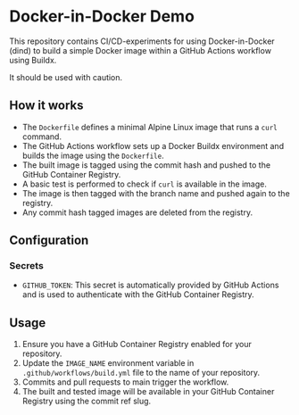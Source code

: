 # Docker-in-Docker Demo

This repository contains CI/CD-experiments for using Docker-in-Docker (dind) to build a simple Docker image within a GitHub Actions workflow using Buildx.

It should be used with caution.

## How it works

- The `Dockerfile` defines a minimal Alpine Linux image that runs a `curl` command.
- The GitHub Actions workflow sets up a Docker Buildx environment and builds the image using the `Dockerfile`.
- The built image is tagged using the commit hash and pushed to the GitHub Container Registry.
- A basic test is performed to check if `curl` is available in the image.
- The image is then tagged with the branch name and pushed again to the registry.
- Any commit hash tagged images are deleted from the registry.

## Configuration

### Secrets

- `GITHUB_TOKEN`: This secret is automatically provided by GitHub Actions and is used to authenticate with the GitHub Container Registry.

## Usage

1. Ensure you have a GitHub Container Registry enabled for your repository.
2. Update the `IMAGE_NAME` environment variable in `.github/workflows/build.yml` file to the name of your repository.
3. Commits and pull requests to main trigger the workflow.
4. The built and tested image will be available in your GitHub Container Registry using the commit ref slug.
